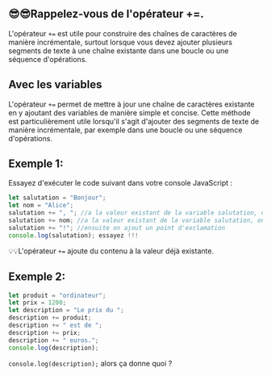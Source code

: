 ## 😎😎Rappelez-vous de l'opérateur +=.
L'opérateur `+=` est utile pour construire des chaînes de caractères de manière incrémentale, surtout lorsque vous devez ajouter plusieurs segments de texte à une chaîne existante dans une boucle ou une séquence d'opérations.

## Avec les variables
L'opérateur `+=` permet de mettre à jour une chaîne de caractères existante en y ajoutant des variables de manière simple et concise. Cette méthode est particulièrement utile lorsqu'il s'agit d'ajouter des segments de texte de manière incrémentale, par exemple dans une boucle ou une séquence d'opérations.

## Exemple 1:
Essayez d'exécuter le code suivant dans votre console JavaScript :
````js
let salutation = "Bonjour";
let nom = "Alice";
salutation += ", "; //a la valeur existant de la variable salutation, on ajoute une virgule, donc désormais la variable salutation contient "Bonjour,"
salutation += nom; //a la valeur existant de la variable salutation, on ajoute la variable nom qui contient la valeur Alice, donc on ajoute le string "Alice" au string "Bonjour," ce qui donne "Bonjour, Alice"
salutation += "!"; //ensuite on ajout un point d'exclamation
console.log(salutation); essayez !!!
````
💡💡L'opérateur `+=` ajoute du contenu à la valeur déjà existante.

## Exemple 2:
````js
let produit = "ordinateur";
let prix = 1200;
let description = "Le prix du ";
description += produit;
description += " est de ";
description += prix;
description += " euros.";
console.log(description);
````
`console.log(description);`  alors ça donne quoi ?